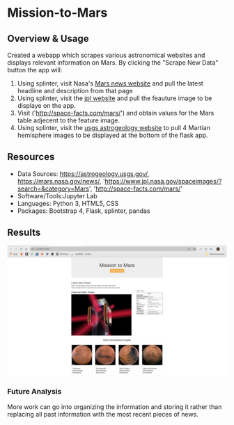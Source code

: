 # Mission-to-Mars
## Overview & Usage
Created a webapp which scrapes various astronomical websites and displays relevant information on Mars. By clicking the "Scrape New Data" button the app will:
1.  Using splinter, visit Nasa's [Mars news website](https://mars.nasa.gov/news/) and pull the latest headline and description from that page
2.  Using splinter, visit the [jpl website]('https://www.jpl.nasa.gov/spaceimages/?search=&category=Mars') and pull the feauture image to be displaye on the app.
3.  Visit ('http://space-facts.com/mars/') and obtain values for the Mars table adjecent to the feature image.
4.  Using splinter, visit the [usgs astrogeology website]('https://astrogeology.usgs.gov') to pull 4 Martian hemisphere images to be displayed at the bottom of the flask app.

## Resources
- Data Sources: https://astrogeology.usgs.gov/, https://mars.nasa.gov/news/, 'https://www.jpl.nasa.gov/spaceimages/?search=&category=Mars', 'http://space-facts.com/mars/'
- Software/Tools:Jupyter Lab
- Languages: Python 3, HTML5, CSS
- Packages: Bootstrap 4, Flask, splinter, pandas

## Results
![](https://github.com/JasmeerSangha/Mission-to-Mars/blob/master/webapp.png)
### Future Analysis ###
More work can go into organizing the information and storing it rather than replacing all past information with the most recent pieces of news.
